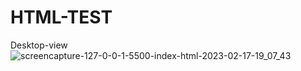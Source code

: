 # HTML-TEST
Desktop-view
![screencapture-127-0-0-1-5500-index-html-2023-02-17-19_07_43](https://user-images.githubusercontent.com/123485448/219674694-65b972be-c428-436a-bb51-ab66330ecef5.png)
